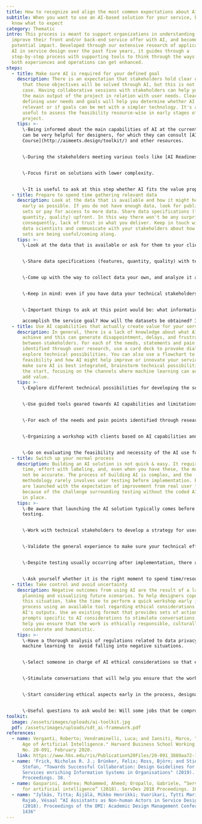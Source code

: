 ```yaml
---
title: How to recognize and align the most common expectations about AI?
subtitle: When you want to use an AI-based solution for your service, but don't
  know what to expect
category: Thematic
intro: This process is meant to support organizations in understanding how to
  improve their front and/or back-end service offer with AI, and become aware of
  potential impact. Developed through our extensive research of application of
  AI in service design over the past five years, it guides through a
  step-by-step process with supporting tools to think through the ways in which
  both experiences and operations can get enhanced.
steps:
  - title: Make sure AI is required for your defined goal
    description: There is an expectation that stakeholders hold clear objectives and
      that those objectives will be solved through AI, but this is not often the
      case. Having collaborative sessions with stakeholders can help you define
      the main output of the project in relation with user needs. Clearly
      defining user needs and goals will help you determine whether AI is
      relevant or if goals can be met with a simpler technology. It's also
      useful to assess the feasibility resource-wise in early stages of the
      project.
    tips: >-
      \-Being informed about the main capabilities of AI at the current state
      can be very helpful for designers, for which they can consult [AI Crash
      Course](http://aimeets.design/toolkit/) and other resources.


      \-During the stakeholders meeting various tools like [AI Readiness Canvas](https://voltagecontrol.com/blog/the-ai-readiness-canvas-and-workshop/) and [Feasibility Flowchart](http://aimeets.design/) can be used to align the expectations and feasibility of their implementation. 


      \-Focus first on solutions with lower complexity.


      \-It is useful to ask at this step whether AI fits the value proposition for the designed service and how much value for the user will it provide if it’s successful.
  - title: Prepare to spend time gathering relevant data
    description: Look at the data that is available and how it might help users as
      early as possible. If you do not have enough data, look for public data
      sets or pay for access to more data. Share data specifications (features,
      quantity, quality) upfront. In this way there won't be any surprises and
      consequently, lack of trust in what you deliver. Keep in touch with your
      data scientists and communicate with your stakeholders about how the data
      sets are being useful/coming along.
    tips: >-
      \-Look at the data that is available or ask for them to your client.


      \-Share data specifications (features, quantity, quality) with technical stakeholders upfront to verify the expected output is viable/achievable.


      \-Come up with the way to collect data your own, and analyze it all to make sure it fits the defined goals.


      \-Keep in mind: even if you have data your technical stakeholders need a lot of time to clean it and make it work, so try not to move forward until they have verified that the expected output is viable/achievable. You can use [data collection + evaluation chapter and workshee](https://pair.withgoogle.com/chapter/data-collection/)t to better understand and structure the process with them. 


      \-Important things to ask at this point would be: what information would a human need in order to

      accomplish the service goal? How will the datasets be obtained? Is there access and what are resources needed for acquiring those datasets?
  - title: Use AI capabilities that actually create value for your service
    description: In general, there is a lack of knowledge about what AI can really
      achieve and this can generate disappointment, delays, and frustration
      between stakeholders. For each of the needs, statements and pain points
      identified through user research, use a card deck to provoke dialogue and
      explore technical possibilities. You can also use a flowchart to evaluate
      feasibility and how AI might help improve or innovate your service. To
      make sure AI is best integrated, brainstorm technical possibilities from
      the start, focusing on the channels where machine learning can actually
      add value.
    tips: >-
      \-Explore different technical possibilities for developing the service.


      \-Use guided tools geared towards AI capabilities and limitations to brainstorm around what technology can accomplish in the real world.


      \-For each of the needs and pain points identified through research, evaluate if and how AI might create value for the service.


      \-Organizing a workshop with clients based on AI capabilities and limitations will facilitate technical communication and understanding and lower the possibility of disappointment between all stakeholders. Bring some tools to facilitate this workshop: [Prompt Card Deck,](http://aimeets.design/) [Touchpoints cards](https://futurice.com/ia-design-kit), [Unexpected Bug Cards](https://futurice.com/ia-design-kit), [AI Empathy Map](https://uxdesign.cc/robots-need-love-too-empathy-mapping-for-ai-59585ad3548d) - all can help to guide the discussion. 


      \-Go on evaluating the feasibility and necessity of the AI use for the service asking whether something simpler, like an algorithm for automation could be used, or if a human can perform this task with less or cheaper effort.
  - title: Switch up your normal process
    description: Building an AI solution is not quick & easy. It requires experts,
      time, effort with labeling, and, even when you have these, the model might
      not be accurate. The process of building AI is complex, and the
      methodology rarely involves user testing before implementation. Prototypes
      are launched with the expectation of improvement from real user feedback
      because of the challenge surrounding testing without the coded AI already
      in place.
    tips: >-
      \-Be aware that launching the AI solution typically comes before user
      testing.


      \-Work with technical stakeholders to develop a strategy for user testing while AI-solution is not yet ready.


      \-Validate the general experience to make sure your technical efforts are headed in the right direction.


      \-Despite testing usually occurring after implementation, there are a few non-technical ways to prototype your solution. For example, [The Wizard of Oz](https://www.designthinking-methods.com/en/5Testen/wizardofOzTE.html) and [Concept Walkthrough](https://servicedesigntools.org/tools/concept-walkthrough) technique can be used to test if your ideas are effective and meeting user needs.


      \-Ask yourself whether it is the right moment to spend time/resources to build the AI and whether the solution can bring some value even if it doesn’t fit the initial “smartness” expectations.
  - title: Take control and avoid uncertainty
    description: Negative outcomes from using AI are the result of a lack of
      planning and visualizing future scenarios. To help designers cope with
      this situation, take the time to perform a quick workshop early in the
      process using an available tool regarding ethical considerations of the
      AI's outputs. Use an existing format that provides sets of actions and
      prompts specific to AI considerations to stimulate conversations that will
      help you ensure that the work is ethically responsible, culturally
      considerate and humanistic.
    tips: >-
      \-Have a thorough analysis of regulations related to data privacy and
      machine learning to  avoid falling into negative situations. 


      \-Select someone in charge of AI ethical considerations so that ethics doesn't become an afterthought, or ask for an expert's help if needed.


      \-Stimulate conversations that will help you ensure that the work is ethically responsible.


      \-Start considering ethical aspects early in the process, designating a person in charge of constantly guarding the ethics related to the service. This will help provide accountability. If needed - ask for an expert's advice to understand the laws and regulations related to data privacy in specific contexts. You can use [IDEO Ethics Cards](https://page.ideo.com/download-ai-ethics-cards) and [Consequence Wheel](http://aimeets.design/) to map your way through the complexity of AI ethics. 


      \-Useful questions to ask would be: Will some jobs that be compromised because of the development of this AI solution? What can be done about it? Does the designed AI solution have some inherited bias possibly harming some categories of people? Is it preserving user’s interests?
toolkit:
  image: /assets/images/uploads/ai-toolkit.jpg
  pdf: /assets/images/uploads/sdt_ai-framework.pdf
references:
  - name: Verganti, Roberto; Vendraminelli, Luca; and Iansiti, Marco, "Design in the
      Age of Artificial Intelligence." Harvard Business School Working Paper,
      No. 20-091, February 2020.
    link: https://www.hbs.edu/ris/Publication%20Files/20-091_3889aa72-1853-42f8-8b17-5760c86f863e.pdf
  - name: 'Frick, Nicholas R. J.; Brünker, Felix; Ross, Björn; and Stieglitz,
      Stefan, "Towards Successful Collaboration: Design Guidelines for AI-based
      Services enriching Information Systems in Organisations" (2019). ACIS 2019
      Proceedings. 38. '
  - name: Gasparini, Andrea; Mohammed, Ahmed; Oropallo, Gabriele, “Service design
      for artificial intelligence” (2018). ServDes 2018 Proceedings. 1064
  - name: "Jylkäs, Titta; Äijälä, Mikko Henrikki; Vuorikari, Tytti Marianne; and
      Rajab, Vésaal “AI Assistants as Non-human Actors in Service Design”
      (2018). Proceedings of the DMI: Academic Design Management Conference.
      1436"
---
```

